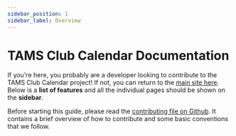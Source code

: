 ```yaml
---
sidebar_position: 1
sidebar_label: Overview
---
```


# TAMS Club Calendar Documentation

If you're here, you probably are a developer looking to contribute to the TAMS Club Calendar project! If not, you can return to the [main site here](https://tams.club). Below is a **list of features** and all the individual pages should be shown on the **sidebar**.

Before starting this guide, please read the [contributing file on Github](https://github.com/MichaelZhao21/tams-club-cal/blob/master/CONTRIBUTING.md). It contains a brief overview of how to contribute and some basic conventions that we follow.
